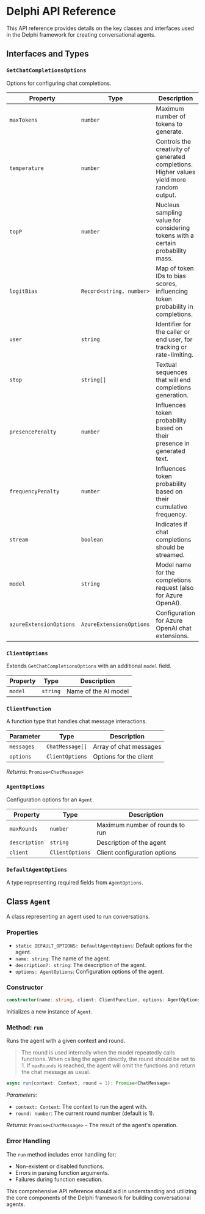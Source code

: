 # Delphi API Reference

This API reference provides details on the key classes and interfaces used in
the Delphi framework for creating conversational agents.

## Interfaces and Types

### `GetChatCompletionsOptions`

Options for configuring chat completions.

| Property                | Type                     | Description                                                                               |
| ----------------------- | ------------------------ | ----------------------------------------------------------------------------------------- |
| `maxTokens`             | `number`                 | Maximum number of tokens to generate.                                                     |
| `temperature`           | `number`                 | Controls the creativity of generated completions. Higher values yield more random output. |
| `topP`                  | `number`                 | Nucleus sampling value for considering tokens with a certain probability mass.            |
| `logitBias`             | `Record<string, number>` | Map of token IDs to bias scores, influencing token probability in completions.            |
| `user`                  | `string`                 | Identifier for the caller or end user, for tracking or rate-limiting.                     |
| `stop`                  | `string[]`               | Textual sequences that will end completions generation.                                   |
| `presencePenalty`       | `number`                 | Influences token probability based on their presence in generated text.                   |
| `frequencyPenalty`      | `number`                 | Influences token probability based on their cumulative frequency.                         |
| `stream`                | `boolean`                | Indicates if chat completions should be streamed.                                         |
| `model`                 | `string`                 | Model name for the completions request (also for Azure OpenAI).                           |
| `azureExtensionOptions` | `AzureExtensionsOptions` | Configuration for Azure OpenAI chat extensions.                                           |

### `ClientOptions`

Extends `GetChatCompletionsOptions` with an additional `model` field.

| Property | Type     | Description          |
| -------- | -------- | -------------------- |
| `model`  | `string` | Name of the AI model |

### `ClientFunction`

A function type that handles chat message interactions.

| Parameter  | Type            | Description            |
| ---------- | --------------- | ---------------------- |
| `messages` | `ChatMessage[]` | Array of chat messages |
| `options`  | `ClientOptions` | Options for the client |

_Returns_: `Promise<ChatMessage>`

### `AgentOptions`

Configuration options for an `Agent`.

| Property      | Type            | Description                     |
| ------------- | --------------- | ------------------------------- |
| `maxRounds`   | `number`        | Maximum number of rounds to run |
| `description` | `string`        | Description of the agent        |
| `client`      | `ClientOptions` | Client configuration options    |

### `DefaultAgentOptions`

A type representing required fields from `AgentOptions`.

## Class `Agent`

A class representing an agent used to run conversations.

### Properties

- `static DEFAULT_OPTIONS: DefaultAgentOptions`: Default options for the agent.
- `name: string`: The name of the agent.
- `description?: string`: The description of the agent.
- `options: AgentOptions`: Configuration options of the agent.

### Constructor

```typescript
constructor(name: string, client: ClientFunction, options: AgentOptions)
```

Initializes a new instance of `Agent`.

### Method: `run`

Runs the agent with a given context and round.

> The round is used internally when the model repeatedly calls functions. When
> calling the agent directly, the round should be set to 1. If `maxRounds` is
> reached, the agent will omit the functions and return the chat message as
> usual.

```typescript
async run(context: Context, round = 1): Promise<ChatMessage>
```

_Parameters_:

- `context: Context`: The context to run the agent with.
- `round: number`: The current round number (default is 1).

_Returns_: `Promise<ChatMessage>` - The result of the agent's operation.

### Error Handling

The `run` method includes error handling for:

- Non-existent or disabled functions.
- Errors in parsing function arguments.
- Failures during function execution.

This comprehensive API reference should aid in understanding and utilizing the
core components of the Delphi framework for building conversational agents.

